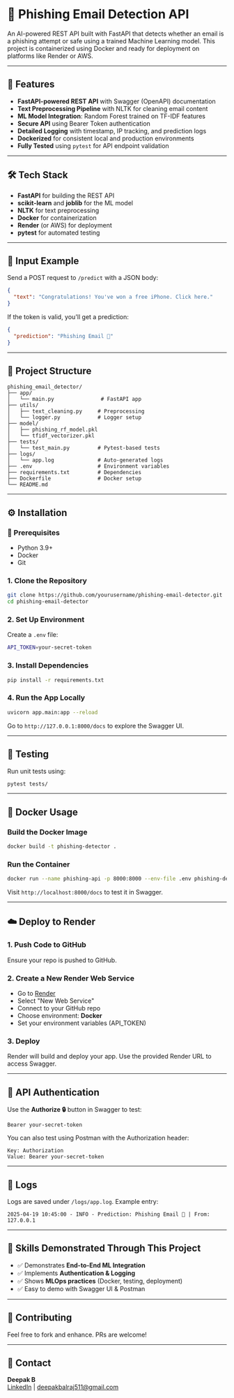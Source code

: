 # 📧 Phishing Email Detection API

An AI-powered REST API built with FastAPI that detects whether an email is a phishing attempt or safe using a trained Machine Learning model. This project is containerized using Docker and ready for deployment on platforms like Render or AWS.

---

## 🚀 Features

- **FastAPI-powered REST API** with Swagger (OpenAPI) documentation
- **Text Preprocessing Pipeline** with NLTK for cleaning email content
- **ML Model Integration**: Random Forest trained on TF-IDF features
- **Secure API** using Bearer Token authentication
- **Detailed Logging** with timestamp, IP tracking, and prediction logs
- **Dockerized** for consistent local and production environments
- **Fully Tested** using `pytest` for API endpoint validation

---

## 🛠️ Tech Stack

- **FastAPI** for building the REST API
- **scikit-learn** and **joblib** for the ML model
- **NLTK** for text preprocessing
- **Docker** for containerization
- **Render** (or AWS) for deployment
- **pytest** for automated testing

---

## 🧪 Input Example

Send a POST request to `/predict` with a JSON body:

```json
{
  "text": "Congratulations! You've won a free iPhone. Click here."
}
```

If the token is valid, you'll get a prediction:

```json
{
  "prediction": "Phishing Email 🚨"
}
```

---

## 📂 Project Structure

```
phishing_email_detector/
├── app/
│   └── main.py               # FastAPI app
├── utils/
│   ├── text_cleaning.py     # Preprocessing
│   └── logger.py            # Logger setup
├── model/
│   ├── phishing_rf_model.pkl
│   └── tfidf_vectorizer.pkl
├── tests/
│   └── test_main.py         # Pytest-based tests
├── logs/
│   └── app.log              # Auto-generated logs
├── .env                     # Environment variables
├── requirements.txt         # Dependencies
├── Dockerfile               # Docker setup
└── README.md
```

---

## ⚙️ Installation

### 📌 Prerequisites

- Python 3.9+
- Docker
- Git

### 1. Clone the Repository
```bash
git clone https://github.com/yourusername/phishing-email-detector.git
cd phishing-email-detector
```

### 2. Set Up Environment
Create a `.env` file:
```bash
API_TOKEN=your-secret-token
```

### 3. Install Dependencies
```bash
pip install -r requirements.txt
```

### 4. Run the App Locally
```bash
uvicorn app.main:app --reload
```
Go to `http://127.0.0.1:8000/docs` to explore the Swagger UI.

---

## 🧪 Testing

Run unit tests using:
```bash
pytest tests/
```

---

## 🐳 Docker Usage

### Build the Docker Image
```bash
docker build -t phishing-detector .
```

### Run the Container
```bash
docker run --name phishing-api -p 8000:8000 --env-file .env phishing-detector
```

Visit `http://localhost:8000/docs` to test it in Swagger.

---

## ☁️ Deploy to Render

### 1. Push Code to GitHub
Ensure your repo is pushed to GitHub.

### 2. Create a New Render Web Service
- Go to [Render](https://render.com/)
- Select "New Web Service"
- Connect to your GitHub repo
- Choose environment: **Docker**
- Set your environment variables (API_TOKEN)

### 3. Deploy
Render will build and deploy your app. Use the provided Render URL to access Swagger.

---

## 🔐 API Authentication

Use the **Authorize 🔒** button in Swagger to test:
```text
Bearer your-secret-token
```

You can also test using Postman with the Authorization header:
```
Key: Authorization
Value: Bearer your-secret-token
```

---

## 📝 Logs

Logs are saved under `/logs/app.log`. Example entry:
```
2025-04-19 10:45:00 - INFO - Prediction: Phishing Email 🚨 | From: 127.0.0.1
```

---

## 🧠 Skills Demonstrated Through This Project

- ✅ Demonstrates **End-to-End ML Integration**
- ✅ Implements **Authentication & Logging**
- ✅ Shows **MLOps practices** (Docker, testing, deployment)
- ✅ Easy to demo with Swagger UI & Postman

---

## 🤝 Contributing
Feel free to fork and enhance. PRs are welcome!

---

## 📧 Contact
**Deepak B**  
[LinkedIn](www.linkedin.com/in/deepak511) | deepakbalraj511@gmail.com
